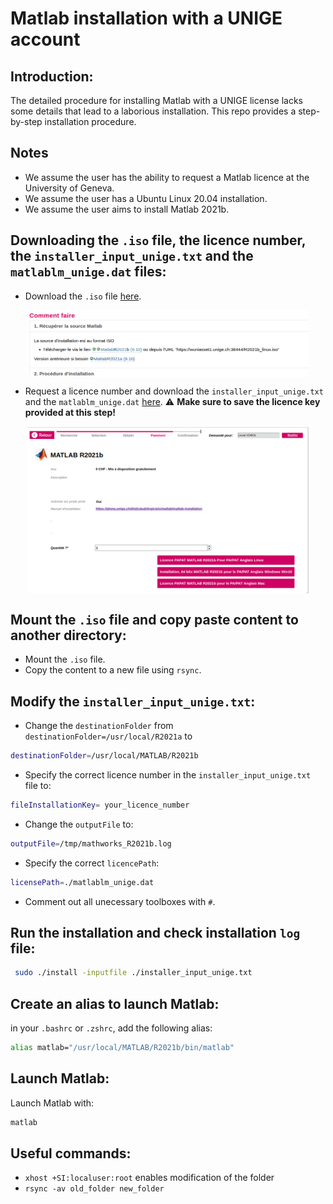 # Matlab installation with a UNIGE account

## Introduction:
The detailed procedure for installing Matlab with a UNIGE license lacks some details that lead to a laborious installation. This repo provides a step-by-step installation procedure.

## Notes
- We assume the user has the ability to request a Matlab licence at the University of Geneva.
- We assume the user has a Ubuntu Linux 20.04 installation.
- We assume the user aims to install Matlab 2021b.

## Downloading the `.iso` file, the licence number, the `installer_input_unige.txt` and the `matlablm_unige.dat` files:
- Download the `.iso` file [here](https://plone.unige.ch/distic/pub/logiciels/matlab/comment-installer-matlab-sur-linux).

<p align="center">
<img src="static/matlab_iso.png" align="center" width="450px"/>
</p>


- Request a licence number and download the `installer_input_unige.txt` and the `matlablm_unige.dat` [here](https://logiciels.unige.ch/). :warning: **Make sure to save the licence key provided at this step!**

<p align="center">
<img src="static/licence_and_install_files.png" align="center" width="450px"/>
</p>


## Mount the `.iso` file and copy paste content to another directory:
- Mount the `.iso` file.
- Copy the content to a new file using `rsync`. 

## Modify the `installer_input_unige.txt`:
- Change the `destinationFolder` from `destinationFolder=/usr/local/R2021a` to
```bash
destinationFolder=/usr/local/MATLAB/R2021b
```
- Specify the correct licence number in the `installer_input_unige.txt` file to:
```bash
fileInstallationKey= your_licence_number
```
- Change the `outputFile` to:
```bash
outputFile=/tmp/mathworks_R2021b.log
```
- Specify the correct `licencePath`:
```bash
licensePath=./matlablm_unige.dat
```
- Comment out all unecessary toolboxes with `#`.

## Run the installation and check installation `log` file:
```bash
 sudo ./install -inputfile ./installer_input_unige.txt
```

## Create an alias to launch Matlab:
in your `.bashrc` or `.zshrc`, add the following alias:

```bash
alias matlab="/usr/local/MATLAB/R2021b/bin/matlab"
```

## Launch Matlab:
Launch Matlab with:
```bash
matlab
```

## Useful commands:
- `xhost +SI:localuser:root` enables modification of the folder
- `rsync -av old_folder new_folder`






